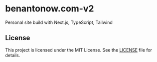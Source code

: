 # benantonow.com-v2

Personal site build with Next.js, TypeScript, Tailwind

## License

This project is licensed under the MIT License. See the [LICENSE](LICENSE) file for details.

